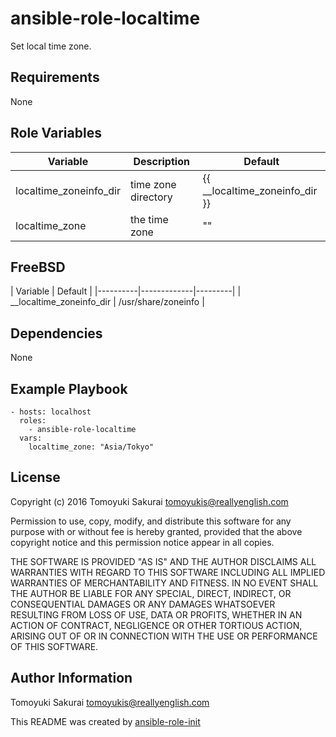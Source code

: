 ansible-role-localtime
=====================

Set local time zone.

Requirements
------------

None

Role Variables
--------------

| Variable | Description | Default |
|----------|-------------|---------|
| localtime\_zoneinfo\_dir | time zone directory | {{ \_\_localtime\_zoneinfo\_dir }} |
| localtime\_zone | the time zone | "" |

## FreeBSD

| Variable | Default |
|----------|-------------|---------|
| \_\_localtime\_zoneinfo\_dir | /usr/share/zoneinfo |

Dependencies
------------

None

Example Playbook
----------------

    - hosts: localhost
      roles:
        - ansible-role-localtime
      vars:
        localtime_zone: "Asia/Tokyo"

License
-------

Copyright (c) 2016 Tomoyuki Sakurai <tomoyukis@reallyenglish.com>

Permission to use, copy, modify, and distribute this software for any
purpose with or without fee is hereby granted, provided that the above
copyright notice and this permission notice appear in all copies.

THE SOFTWARE IS PROVIDED "AS IS" AND THE AUTHOR DISCLAIMS ALL WARRANTIES
WITH REGARD TO THIS SOFTWARE INCLUDING ALL IMPLIED WARRANTIES OF
MERCHANTABILITY AND FITNESS. IN NO EVENT SHALL THE AUTHOR BE LIABLE FOR
ANY SPECIAL, DIRECT, INDIRECT, OR CONSEQUENTIAL DAMAGES OR ANY DAMAGES
WHATSOEVER RESULTING FROM LOSS OF USE, DATA OR PROFITS, WHETHER IN AN
ACTION OF CONTRACT, NEGLIGENCE OR OTHER TORTIOUS ACTION, ARISING OUT OF
OR IN CONNECTION WITH THE USE OR PERFORMANCE OF THIS SOFTWARE.

Author Information
------------------

Tomoyuki Sakurai <tomoyukis@reallyenglish.com>

This README was created by [ansible-role-init](https://gist.github.com/trombik/d01e280f02c78618429e334d8e4995c0)
